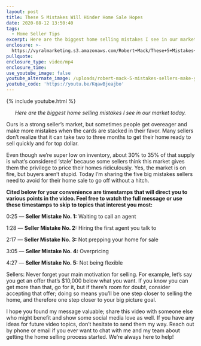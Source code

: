 ```yaml
---
layout: post
title: These 5 Mistakes Will Hinder Home Sale Hopes
date: 2020-08-12 13:50:40
tags:
  - Home Seller Tips
excerpt: Here are the biggest home selling mistakes I see in our market today.
enclosure: >-
  https://vyralmarketing.s3.amazonaws.com/Robert+Mack/These+5+Mistakes+Will+Hinder+Home+Sale+Hopes.mp4
pullquote:
enclosure_type: video/mp4
enclosure_time:
use_youtube_image: false
youtube_alternate_image: /uploads/robert-mack-5-mistakes-sellers-make-yt.jpg
youtube_code: 'https://youtu.be/KqawBjeajbo'
---
```


{% include youtube.html %}

<p style="text-align: center;"><em>Here are the biggest home selling mistakes I see in our market today.</em></p>

Ours is a strong seller’s market, but sometimes people get overeager and make more mistakes when the cards are stacked in their favor. Many sellers don’t realize that it can take two to three months to get their home ready to sell quickly and for top dollar.&nbsp;

Even though we’re super low on inventory, about 30% to 35% of that supply is what’s considered ‘stale’ because some sellers think this market gives them the privilege to price their homes ridiculously. Yes, the market is on fire, but buyers aren’t stupid. Today I’m sharing the five big mistakes sellers need to avoid for their home sale to go off without a hitch.

**Cited below for your convenience are timestamps that will direct you to various points in the video. Feel free to watch the full message or use these timestamps to skip to topics that interest you most:&nbsp;**

0:25 — **Seller Mistake No. 1:** Waiting to call an agent&nbsp;

1:28 — **Seller Mistake No. 2:** Hiring the first agent you talk to&nbsp;

2:17 — **Seller Mistake No. 3:** Not prepping your home for sale

3:05 — **Seller Mistake No. 4:** Overpricing

4:27 — **Seller Mistake No. 5:** Not being flexible&nbsp;

Sellers: Never forget your main motivation for selling. For example, let’s say you get an offer that’s $10,000 below what you want. If you know you can get more than that, go for it, but if there’s room for doubt, consider accepting that offer; doing so means you’ll be one step closer to selling the home, and therefore one step closer to your big picture goal.&nbsp;

I hope you found my message valuable; share this video with someone else who might benefit and show some social media love as well. If you have any ideas for future video topics, don’t hesitate to send them my way. Reach out by phone or email if you ever want to chat with me and my team about getting the home selling process started. We’re always here to help\!